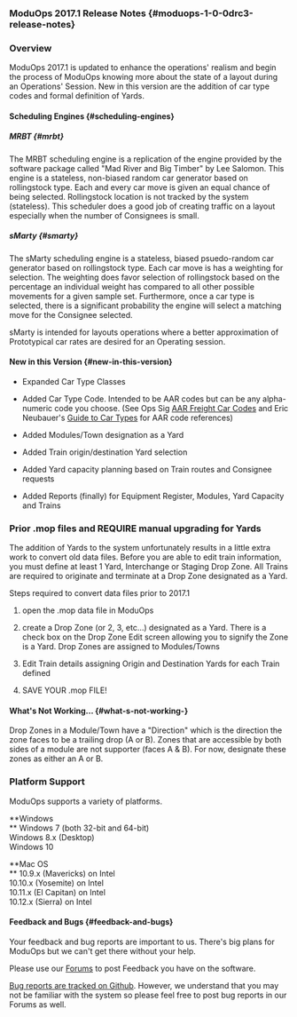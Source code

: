 ### ModuOps 2017.1 Release Notes {#moduops-1-0-0drc3-release-notes}

### Overview

ModuOps 2017.1 is updated to enhance the operations' realism and begin the process of ModuOps knowing more about the state of a layout during an Operations' Session. New in this version are the addition of car type codes and formal definition of Yards.

#### Scheduling Engines {#scheduling-engines}

##### MRBT {#mrbt}

The MRBT scheduling engine is a replication of the engine provided by the software package called "Mad River and Big Timber" by Lee Salomon. This engine is a stateless, non-biased random car generator based on rollingstock type. Each and every car move is given an equal chance of being selected. Rollingstock location is not tracked by the system \(stateless\). This scheduler does a good job of creating traffic on a layout especially when the number of Consignees is small.

##### sMarty {#smarty}

The sMarty scheduling engine is a stateless, biased psuedo-random car generator based on rollingstock type. Each car move is has a weighting for selection. The weighting does favor selection of rollingstock based on the percentage an individual weight has compared to all other possible movements for a given sample set. Furthermore, once a car type is selected, there is a significant probability the engine will select a matching move for the Consignee selected.

sMarty is intended for layouts operations where a better approximation of Prototypical car rates are desired for an Operating session.

#### New in this Version {#new-in-this-version}

* Expanded Car Type Classes

* Added Car Type Code. Intended to be AAR codes but can be any alpha-numeric code you choose. \(See Ops Sig [AAR Freight Car Codes](http://www.opsig.org/pdf/AARFreightCarCodes.pdf) and Eric Neubauer's [Guide to Car Types](http://eaneubauer.ipower.com/type.pdf) for AAR code references\)

* Added Modules/Town designation as a Yard

* Added Train origin/destination Yard selection

* Added Yard capacity planning based on Train routes and Consignee requests

* Added Reports \(finally\) for Equipment Register, Modules, Yard Capacity and Trains

### Prior .mop files and REQUIRE manual upgrading for Yards

The addition of Yards to the system unfortunately results in a little extra work to convert old data files. Before you are able to edit train information, you must define at least 1 Yard, Interchange or Staging Drop Zone. All Trains are required to originate and terminate at a Drop Zone designated as a Yard.

Steps required to convert data files prior to 2017.1

1. open the .mop data file in ModuOps

2. create a Drop Zone \(or 2, 3, etc...\) designated as a Yard. There is a check box on the Drop Zone Edit screen allowing you to signify the Zone is a Yard. Drop Zones are assigned to Modules/Towns

3. Edit Train details assigning Origin and Destination Yards for each Train defined

4. SAVE YOUR .mop FILE!

#### What's Not Working... {#what-s-not-working-}

Drop Zones in a Module/Town have a "Direction" which is the direction the zone faces to be a trailing drop \(A or B\). Zones that are accessible by both sides of a module are not supporter \(faces A & B\). For now, designate these zones as either an A or B.

### Platform Support

ModuOps supports a variety of platforms.

**Windows      
 **     Windows 7 \(both 32-bit and 64-bit\)  
      Windows 8.x \(Desktop\)  
      Windows 10

**Mac OS      
 **     10.9.x \(Mavericks\) on Intel  
      10.10.x \(Yosemite\) on Intel  
      10.11.x \(El Capitan\) on Intel  
      10.12.x \(Sierra\) on Intel

#### Feedback and Bugs {#feedback-and-bugs}

Your feedback and bug reports are important to us. There's big plans for ModuOps but we can't get there without your help.

Please use our [Forums](http://www.moduops.com/forums) to post Feedback you have on the software.

[Bug reports are tracked on Github](https://github.com/bhall2001/moduops/issues). However, we understand that you may not be familiar with the system so please feel free to post bug reports in our Forums as well.

